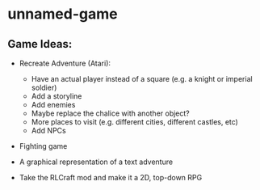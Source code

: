 # unnamed-game

## Game Ideas:

* Recreate Adventure (Atari):
  * Have an actual player instead of a square (e.g. a knight or imperial soldier)
  * Add a storyline
  * Add enemies
  * Maybe replace the chalice with another object?
  * More places to visit (e.g. different cities, different castles, etc)
  * Add NPCs
  
* Fighting game

* A graphical representation of a text adventure

* Take the RLCraft mod and make it a 2D, top-down RPG
